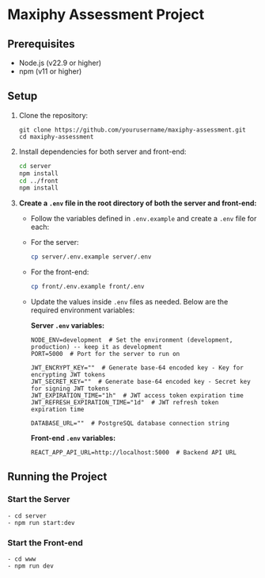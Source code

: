 # Maxiphy Assessment Project

## Prerequisites

- Node.js (v22.9 or higher)
- npm (v11 or higher)

## Setup

1. Clone the repository:
    ```
    git clone https://github.com/yourusername/maxiphy-assessment.git
    cd maxiphy-assessment
    ```

2. Install dependencies for both server and front-end:
    ```sh
    cd server
    npm install
    cd ../front
    npm install
    ```

3. **Create a `.env` file in the root directory of both the server and front-end:**

   - Follow the variables defined in `.env.example` and create a `.env` file for each:
   
   - For the server:
     ```sh
     cp server/.env.example server/.env
     ```

   - For the front-end:
     ```sh
     cp front/.env.example front/.env
     ```

   - Update the values inside `.env` files as needed. Below are the required environment variables:

     **Server `.env` variables:**
     ```plaintext
     NODE_ENV=development  # Set the environment (development, production) -- keep it as development
     PORT=5000  # Port for the server to run on

     JWT_ENCRYPT_KEY=""  # Generate base-64 encoded key - Key for encrypting JWT tokens
     JWT_SECRET_KEY=""  # Generate base-64 encoded key - Secret key for signing JWT tokens
     JWT_EXPIRATION_TIME="1h"  # JWT access token expiration time
     JWT_REFRESH_EXPIRATION_TIME="1d"  # JWT refresh token expiration time

     DATABASE_URL=""  # PostgreSQL database connection string
     ```

     **Front-end `.env` variables:**
     ```plaintext
     REACT_APP_API_URL=http://localhost:5000  # Backend API URL
     ```


## Running the Project

### Start the Server

    - cd server
    - npm run start:dev

### Start the Front-end
    - cd www
    - npm run dev

